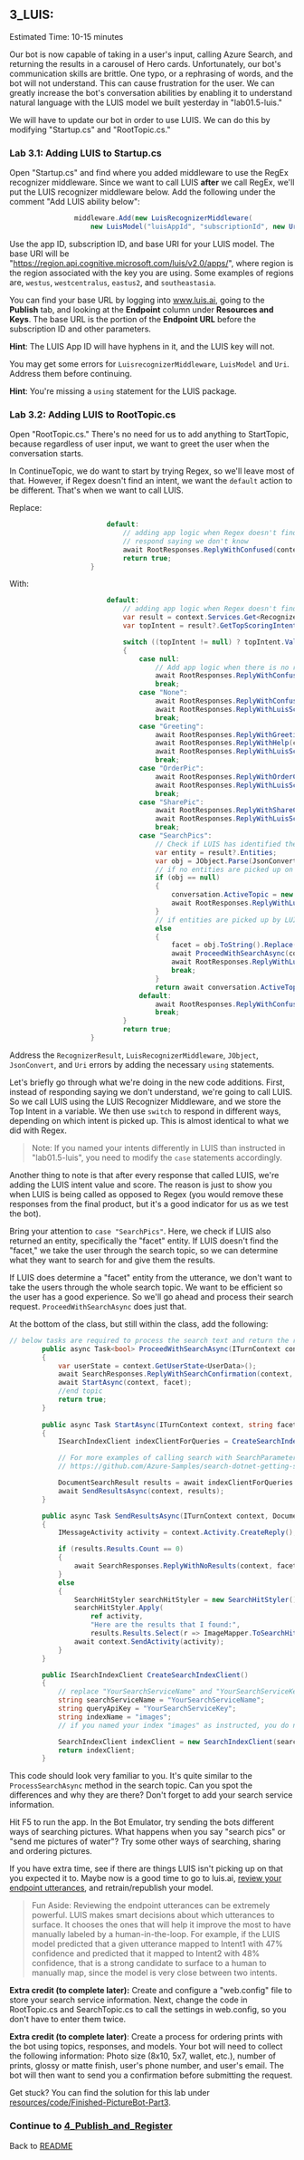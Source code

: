 ## 3_LUIS:
Estimated Time: 10-15 minutes

Our bot is now capable of taking in a user's input, calling Azure Search, and returning the results in a carousel of Hero cards. Unfortunately, our bot's communication skills are brittle. One typo, or a rephrasing of words, and the bot will not understand. This can cause frustration for the user. We can greatly increase the bot's conversation abilities by enabling it to understand natural language with the LUIS model we built yesterday in "lab01.5-luis."  

We will have to update our bot in order to use LUIS.  We can do this by modifying "Startup.cs" and "RootTopic.cs."

### Lab 3.1: Adding LUIS to Startup.cs

Open "Startup.cs" and find where you added middleware to use the RegEx recognizer middleware. Since we want to call LUIS **after** we call RegEx, we'll put the LUIS recognizer middleware below. Add the following under the comment "Add LUIS ability below":
```csharp
                middleware.Add(new LuisRecognizerMiddleware(
                    new LuisModel("luisAppId", "subscriptionId", new Uri("luisModelBaseUrl"))));
```
Use the app ID, subscription ID, and base URI for your LUIS model. The base URI will be "https://region.api.cognitive.microsoft.com/luis/v2.0/apps/", where region is the region associated with the key you are using. Some examples of regions are, `westus`, `westcentralus`, `eastus2`, and `southeastasia`.  

You can find your base URL by logging into www.luis.ai, going to the **Publish** tab, and looking at the **Endpoint** column under **Resources and Keys**. The base URL is the portion of the **Endpoint URL** before the subscription ID and other parameters.  

**Hint**: The LUIS App ID will have hyphens in it, and the LUIS key will not.  

You may get some errors for `LuisrecognizerMiddleware`, `LuisModel` and `Uri`. Address them before continuing.

**Hint**: You're missing a `using` statement for the LUIS package.

### Lab 3.2: Adding LUIS to RootTopic.cs

Open "RootTopic.cs." There's no need for us to add anything to StartTopic, because regardless of user input, we want to greet the user when the conversation starts.  

In ContinueTopic, we do want to start by trying Regex, so we'll leave most of that. However, if Regex doesn't find an intent, we want the `default` action to be different. That's when we want to call LUIS.  

Replace:
```csharp
                        default:
                            // adding app logic when Regex doesn't find an intent 
                            // respond saying we don't know
                            await RootResponses.ReplyWithConfused(context);
                            return true;
                    }
```
With:
```csharp
                        default:
                            // adding app logic when Regex doesn't find an intent - consult LUIS
                            var result = context.Services.Get<RecognizerResult>(LuisRecognizerMiddleware.LuisRecognizerResultKey);
                            var topIntent = result?.GetTopScoringIntent();

                            switch ((topIntent != null) ? topIntent.Value.key : null)
                            {
                                case null:
                                    // Add app logic when there is no result.
                                    await RootResponses.ReplyWithConfused(context);
                                    break;
                                case "None":
                                    await RootResponses.ReplyWithConfused(context);
                                    await RootResponses.ReplyWithLuisScore(context, topIntent.Value.key, topIntent.Value.score);
                                    break;
                                case "Greeting":
                                    await RootResponses.ReplyWithGreeting(context);
                                    await RootResponses.ReplyWithHelp(context);
                                    await RootResponses.ReplyWithLuisScore(context, topIntent.Value.key, topIntent.Value.score);
                                    break;
                                case "OrderPic":
                                    await RootResponses.ReplyWithOrderConfirmation(context);
                                    await RootResponses.ReplyWithLuisScore(context, topIntent.Value.key, topIntent.Value.score);
                                    break;
                                case "SharePic":
                                    await RootResponses.ReplyWithShareConfirmation(context);
                                    await RootResponses.ReplyWithLuisScore(context, topIntent.Value.key, topIntent.Value.score);
                                    break;
                                case "SearchPics":
                                    // Check if LUIS has identified the search term that we should look for.  
                                    var entity = result?.Entities;
                                    var obj = JObject.Parse(JsonConvert.SerializeObject(entity)).SelectToken("facet");
                                    // if no entities are picked up on by LUIS, go through SearchTopic
                                    if (obj == null)
                                    {
                                        conversation.ActiveTopic = new SearchTopic();
                                        await RootResponses.ReplyWithLuisScore(context, topIntent.Value.key, topIntent.Value.score);
                                    }
                                    // if entities are picked up by LUIS, skip SearchTopic and process the search
                                    else
                                    {
                                        facet = obj.ToString().Replace("\"", "").Trim(']', '[', ' ');
                                        await ProceedWithSearchAsync(context, facet);
                                        await RootResponses.ReplyWithLuisScore(context, topIntent.Value.key, topIntent.Value.score);
                                        break;
                                    }
                                    return await conversation.ActiveTopic.StartTopic(context);
                                default:
                                    await RootResponses.ReplyWithConfused(context);
                                    break;
                            }
                            return true;
                    }
```
Address the `RecognizerResult`, `LuisRecognizerMiddleware`, `JObject`, `JsonConvert`, and `Uri` errors by adding the necessary `using` statements.  

Let's briefly go through what we're doing in the new code additions. First, instead of responding saying we don't understand, we're going to call LUIS. So we call LUIS using the LUIS Recognizer Middleware, and we store the Top Intent in a variable. We then use `switch` to respond in different ways, depending on which intent is picked up. This is almost identical to what we did with Regex.  

> Note: If you named your intents differently in LUIS than instructed in "lab01.5-luis", you need to modify the `case` statements accordingly. 

Another thing to note is that after every response that called LUIS, we're adding the LUIS intent value and score. The reason is just to show you when LUIS is being called as opposed to Regex (you would remove these responses from the final product, but it's a good indicator for us as we test the bot).  

Bring your attention to `case "SearchPics"`. Here, we check if LUIS also returned an entity, specifically the "facet" entity. If LUIS doesn't find the "facet," we take the user through the search topic, so we can determine what they want to search for and give them the results.  

If LUIS does determine a "facet" entity from the utterance, we don't want to take the users through the whole search topic. We want to be efficient so the user has a good experience. So we'll go ahead and process their search request. `ProceedWithSearchAsync` does just that.  

At the bottom of the class, but still within the class, add the following:
```csharp
// below tasks are required to process the search text and return the results     
        public async Task<bool> ProceedWithSearchAsync(ITurnContext context, string facet)
        {
            var userState = context.GetUserState<UserData>();
            await SearchResponses.ReplyWithSearchConfirmation(context, facet);
            await StartAsync(context, facet);
            //end topic
            return true;
        }
        
        public async Task StartAsync(ITurnContext context, string facet)
        {
            ISearchIndexClient indexClientForQueries = CreateSearchIndexClient();

            // For more examples of calling search with SearchParameters, see
            // https://github.com/Azure-Samples/search-dotnet-getting-started/blob/master/DotNetHowTo/DotNetHowTo/Program.cs.  

            DocumentSearchResult results = await indexClientForQueries.Documents.SearchAsync(facet);
            await SendResultsAsync(context, results);
        }

        public async Task SendResultsAsync(ITurnContext context, DocumentSearchResult results)
        {
            IMessageActivity activity = context.Activity.CreateReply();

            if (results.Results.Count == 0)
            {
                await SearchResponses.ReplyWithNoResults(context, facet);
            }
            else
            {
                SearchHitStyler searchHitStyler = new SearchHitStyler();
                searchHitStyler.Apply(
                    ref activity,
                    "Here are the results that I found:",
                    results.Results.Select(r => ImageMapper.ToSearchHit(r)).ToList().AsReadOnly());
                await context.SendActivity(activity);
            }
        }

        public ISearchIndexClient CreateSearchIndexClient()
        {
            // replace "YourSearchServiceName" and "YourSearchServiceKey" with your search service values
            string searchServiceName = "YourSearchServiceName"; 
            string queryApiKey = "YourSearchServiceKey"; 
            string indexName = "images";  
            // if you named your index "images" as instructed, you do not need to change this value

            SearchIndexClient indexClient = new SearchIndexClient(searchServiceName, indexName, new SearchCredentials(queryApiKey));
            return indexClient;
        }
``` 
This code should look very familiar to you. It's quite similar to the `ProcessSearchAsync` method in the search topic. Can you spot the differences and why they are there? Don't forget to add your search service information.  

Hit F5 to run the app. In the Bot Emulator, try sending the bots different ways of searching pictures. What happens when you say "search pics" or "send me pictures of water"? Try some other ways of searching, sharing and ordering pictures.  

If you have extra time, see if there are things LUIS isn't picking up on that you expected it to. Maybe now is a good time to go to luis.ai, [review your endpoint utterances](https://docs.microsoft.com/en-us/azure/cognitive-services/LUIS/label-suggested-utterances), and retrain/republish your model. 


> Fun Aside: Reviewing the endpoint utterances can be extremely powerful.  LUIS makes smart decisions about which utterances to surface.  It chooses the ones that will help it improve the most to have manually labeled by a human-in-the-loop.  For example, if the LUIS model predicted that a given utterance mapped to Intent1 with 47% confidence and predicted that it mapped to Intent2 with 48% confidence, that is a strong candidate to surface to a human to manually map, since the model is very close between two intents.  


**Extra credit (to complete later):** Create and configure a "web.config" file to store your search service information. Next, change the code in RootTopic.cs and SearchTopic.cs to call the settings in web.config, so you don't have to enter them twice.

**Extra credit (to complete later)**: Create a process for ordering prints with the bot using topics, responses, and models.  Your bot will need to collect the following information: Photo size (8x10, 5x7, wallet, etc.), number of prints, glossy or matte finish, user's phone number, and user's email. The bot will then want to send you a confirmation before submitting the request.


Get stuck? You can find the solution for this lab under [resources/code/Finished-PictureBot-Part3](./resources/code/Finished-PictureBot-Part3).


### Continue to [4_Publish_and_Register](./4_Publish_and_Register.md)  
Back to [README](./0_README.md)